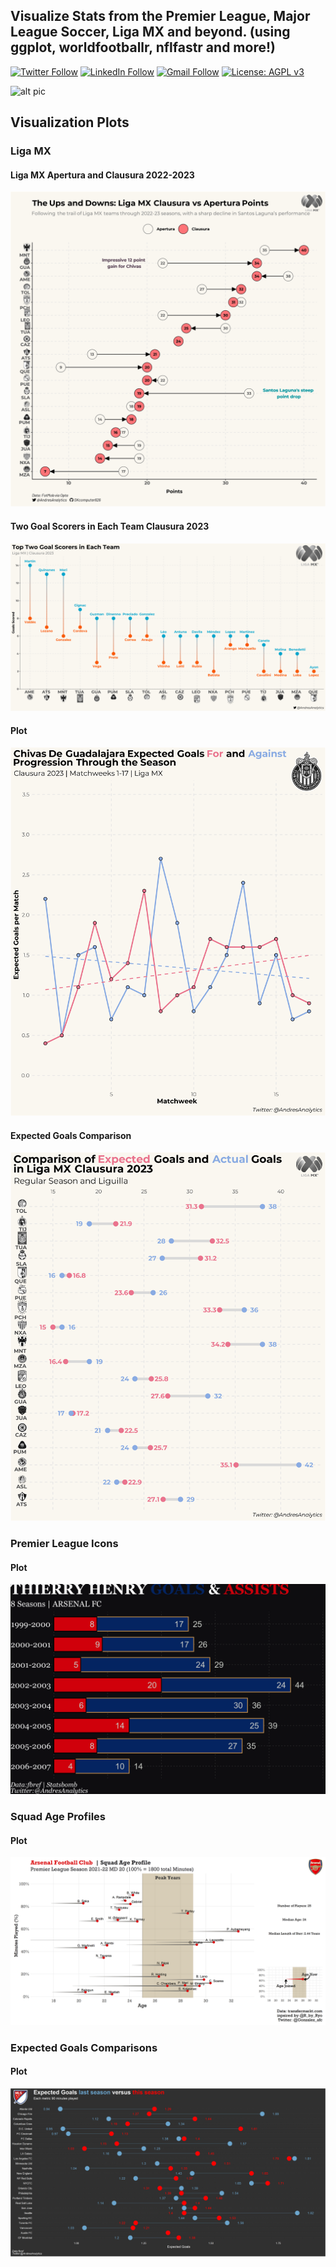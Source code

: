 ## Visualize Stats from the Premier League, Major League Soccer, Liga MX and beyond. (using ggplot, worldfootballr, nflfastr and more!)

[![Twitter Follow](https://img.shields.io/badge/Twitter-1DA1F2?style=for-the-badge&logo=twitter&logoColor=white)](https://twitter.com/AndresAnalytics)
[![LinkedIn Follow](https://img.shields.io/badge/LinkedIn-0077B5?style=for-the-badge&logo=linkedin&logoColor=white)](https://www.linkedin.com/in/andresgonzalez26/)
[![Gmail Follow](https://img.shields.io/badge/Gmail-D14836?style=for-the-badge&logo=gmail&logoColor=white)](mailto:gonzalez.andrespsg@gmail.com)
[![License: AGPL v3](https://img.shields.io/badge/license-AGP%20v3-blueviolet)](https://www.gnu.org/licenses/agpl-3.0)

![alt pic](https://www.gemini-us.com/wp-content/uploads/2020/04/sports-Data-Analytics.jpg)

## Visualization Plots

### Liga MX 

#### Liga MX Apertura and Clausura 2022-2023
![alt text](https://raw.githubusercontent.com/OKcomputer626/football_ggplots/main/Liga%20MX/Output/Liga%20MX%20Apertura%20and%20Clausura%202022-2023.png)

#### Two Goal Scorers in Each Team Clausura 2023
![alt text](https://raw.githubusercontent.com/OKcomputer626/football_ggplots/main/Liga%20MX/Output/Two%20Goal%20Scorers%20in%20Each%20Team%20Liga%20MX.png)

#### Plot
![alt text](https://raw.githubusercontent.com/OKcomputer626/football_ggplots/main/Liga%20MX/Output/Chivas%20De%20Guadalajara%20Expected%20Goals%20For%20and%20Against.png)

#### Expected Goals Comparison
![alt text](https://raw.githubusercontent.com/OKcomputer626/football_ggplots/main/Liga%20MX/Output/Liga%20MX%20Clausura%202023%20xG%20and%20Actual%20Goals.png)

### Premier League Icons
#### Plot
![alt text](https://raw.githubusercontent.com/OKcomputer626/football_ggplots/main/Premier%20League%20Icons/Output/Thierry%20Henry%20Goals%20and%20Assists.png)

### Squad Age Profiles
#### Plot
![alt text](https://raw.githubusercontent.com/OKcomputer626/football_ggplots/main/Premier%20League%202021-2022/output/arsenal_age_utility_2022.png)

### Expected Goals Comparisons
#### Plot
![alt text](https://raw.githubusercontent.com/OKcomputer626/football_ggplots/main/MLS%202021/Output/MLS_xG_2020_2021.png)
